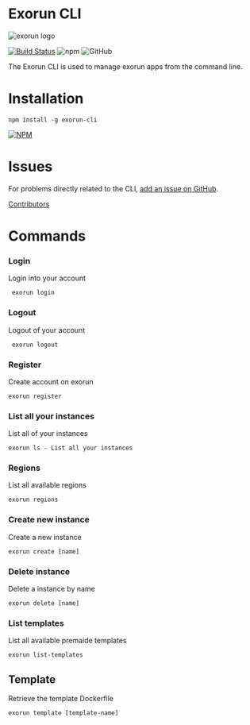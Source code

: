 # Exorun CLI

![exorun logo](https://avatars0.githubusercontent.com/u/65603591?s=200&v=4)

[![Build Status](https://travis-ci.com/exorunltd/exorun-cli.svg?branch=master)](https://travis-ci.com/exorunltd/exorun-cli)
![npm](https://img.shields.io/npm/v/exorun-cli)
![GitHub](https://img.shields.io/github/license/exorunltd/exorun-cli)

The Exorun CLI is used to manage exorun apps from the command line.

# Installation

```
npm install -g exorun-cli
```

[![NPM](https://nodei.co/npm/exorun-cli.png)](https://nodei.co/npm/exorun-cli/)

# Issues

For problems directly related to the CLI, [add an issue on GitHub](https://github.com/exorunltd/exorun-cli/issues/new).

[Contributors](https://github.com/exorunltd/exorun-cli/contributors)

# Commands

### Login

Login into your account

```
 exorun login
```

### Logout

Logout of your account

```
 exorun logout
```

### Register

Create account on exorun

```
exorun register
```

### List all your instances

List all of your instances

```
exorun ls - List all your instances
```

### Regions

List all available regions

```
exorun regions
```

### Create new instance

Create a new instance

```
exorun create [name]
```

### Delete instance

Delete a instance by name

```
exorun delete [name]
```

### List templates

List all available premaide templates

```
exorun list-templates
```

## Template

Retrieve the template Dockerfile

```
exorun template [template-name]
```
